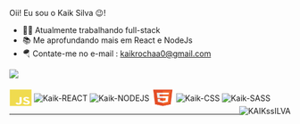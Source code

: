Oii! Eu sou o Kaik Silva 😉! 

- 🐱‍👤 Atualmente trabalhando full-stack
- 📚 Me aprofundando mais em React e NodeJs 
- 🪂 Contate-me no e-mail : kaikrochaa0@gmail.com

<div>
  <a href="https://github.com/KaikSilva">
  <img height="200em" src="https://github-readme-stats.vercel.app/api?username=KaikSilva&show_icons=true&theme=dark&include_all_commits=true&count_private=true"/>
  </a>
</div>
  
 <div style="display: inline_block"><br>
  <img align="center" alt="Kaik-Js" height="30" width="40" src="https://raw.githubusercontent.com/devicons/devicon/master/icons/javascript/javascript-plain.svg">
  <img align="center" alt="Kaik-REACT" height="30" width="40" src="https://cdn.jsdelivr.net/gh/devicons/devicon/icons/react/react-original.svg" />
  <img align="center" alt="Kaik-NODEJS" height="30" width="40" src="https://cdn.jsdelivr.net/gh/devicons/devicon/icons/nodejs/nodejs-original.svg" />
  <img align="center" alt="Kaik-HTML" height="30" width="40" src="https://raw.githubusercontent.com/devicons/devicon/master/icons/html5/html5-original.svg">
  <img align="center" alt="Kaik-CSS" height="30" width="40" src="https://cdn.jsdelivr.net/gh/devicons/devicon/icons/css3/css3-original.svg" />
  <img align="center" alt="Kaik-SASS" height="30" width="40" src="https://cdn.jsdelivr.net/gh/devicons/devicon/icons/sass/sass-original.svg" />

   
  <img align="right" alt="KAIKssILVA" src="https://media.tenor.com/images/d1d7f6ef9cf24497a9d61b0a83a0f50e/tenor.gif">
</div>
  
  <hr>
  
  <div> 


  
<!--- ![Snake animation](https://github.com/KaikSilva/KaikSilva/blob/output/github-contribution-grid-snake.svg)----->
  

